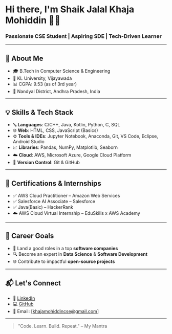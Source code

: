 # Hi there, I'm Shaik Jalal Khaja Mohiddin 🧑‍💻  
### Passionate CSE Student | Aspiring SDE | Tech-Driven Learner  

---

## 🚀 About Me
- 🎓 B.Tech in Computer Science & Engineering 
- 🏫 KL University, Vijayawada  
- 📊 CGPA: 9.53 (as of 3rd year)  
- 📍 Nandyal District, Andhra Pradesh, India  

---

## 💡 Skills & Tech Stack
- 🔤 **Languages**: C/C++, Java, Kotlin, Python, C, SQL  
- 🌐 **Web**: HTML, CSS, JavaScript (Basics)  
- ⚙️ **Tools & IDEs**: Jupyter Notebook, Anaconda, Git, VS Code, Eclipse, Android Studio 
- 📈 **Libraries**: Pandas, NumPy, Matplotlib, Seaborn  
- ☁️ **Cloud**: AWS, Microsoft Azure, Google Cloud Platform
- 🔗 **Version Control**: Git & GitHub  

---

## 📜 Certifications & Internships
- ✅ AWS Cloud Practitioner – Amazon Web Services
- ✅ Salesforce AI Associate – Salesforce
- ✅ Java(Basic) – HackerRank  
- ☁️ AWS Cloud Virtual Internship – EduSkills x AWS Academy

---



## 🎯 Career Goals
- 💼 Land a good roles in a top **software companies**  
- 🔍 Become an expert in **Data Science** & **Software Development**  
- 🌐 Contribute to impactful **open-source projects**  

---

## 📬 Let's Connect
- 🔗 [LinkedIn](https://www.linkedin.com/in/khajashaikjalal)  
- 💻 [GitHub](https://github.com/khajashaikjalal)  
- 📧 Email: [khajamohiddincse@gmail.com]  

---

> "Code. Learn. Build. Repeat." – My Mantra
